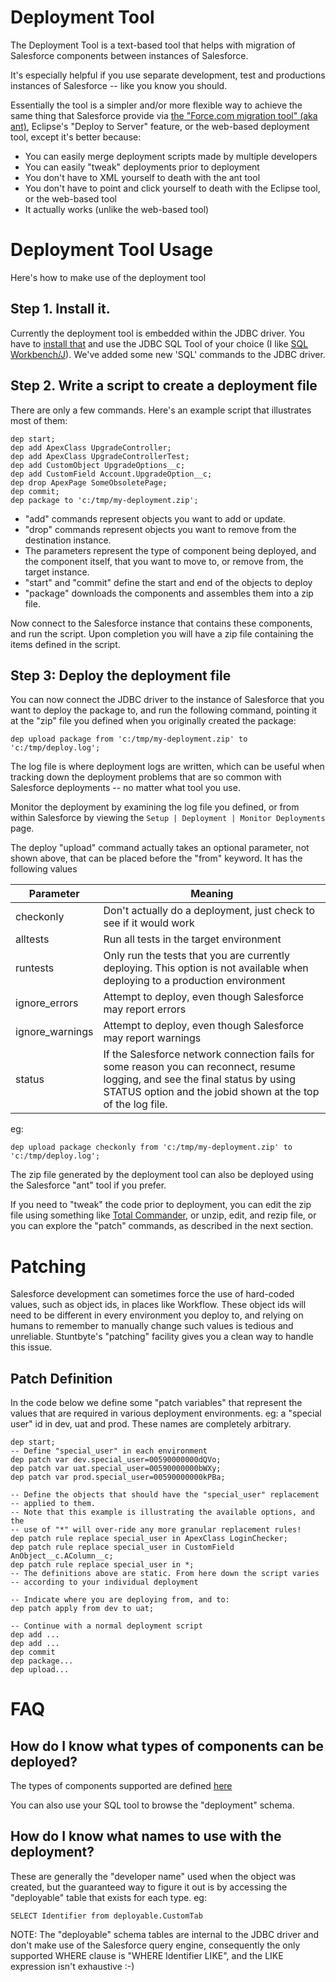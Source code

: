 # Deployment Tool

The Deployment Tool is a text-based tool that helps with migration of Salesforce components between instances of Salesforce.

It's especially helpful if you use separate development, test and productions instances of Salesforce -- like you know you should.

Essentially the tool is a simpler and/or more flexible way to achieve the same thing that Salesforce provide via [the "Force.com migration tool" (aka ant)](https://login.salesforce.com/help/doc/en/code_tools_ant.htm), Eclipse's "Deploy to Server" feature, or the web-based deployment tool, except it's better because:

*   You can easily merge deployment scripts made by multiple developers
*   You can easily "tweak" deployments prior to deployment
*   You don't have to XML yourself to death with the ant tool
*   You don't have to point and click yourself to death with the Eclipse tool, or the web-based tool
*   It actually works (unlike the web-based tool)

# Deployment Tool Usage

Here's how to make use of the deployment tool

## Step 1\. Install it.

Currently the deployment tool is embedded within the JDBC driver.
You have to [install that](/docs/jdbc-driver/jdbc-configuration.md) and use the JDBC SQL Tool of your choice (I like [SQL Workbench/J](http://www.sql-workbench.net/)).
We've added some new 'SQL' commands to the JDBC driver.

## Step 2\. Write a script to create a deployment file

There are only a few commands. Here's an example script that illustrates most of them:

```
dep start;
dep add ApexClass UpgradeController;
dep add ApexClass UpgradeControllerTest;
dep add CustomObject UpgradeOptions__c;
dep add CustomField Account.UpgradeOption__c;
dep drop ApexPage SomeObsoletePage;
dep commit;
dep package to 'c:/tmp/my-deployment.zip';
```

*   "add" commands represent objects you want to add or update.
*   "drop" commands represent objects you want to remove from the destination instance.
*   The parameters represent the type of component being deployed, and the component itself, that you want to move to, or remove from, the target instance.
*   "start" and "commit" define the start and end of the objects to deploy
*   "package" downloads the components and assembles them into a zip file.

Now connect to the Salesforce instance that contains these components, and run the script. Upon completion you will have a zip file containing the items defined in the script.

## Step 3: Deploy the deployment file

You can now connect the JDBC driver to the instance of Salesforce that you want to deploy the package to, and run the following command, pointing it at the "zip" file you defined when you originally created the package:

```
dep upload package from 'c:/tmp/my-deployment.zip' to 'c:/tmp/deploy.log';
```

The log file is where deployment logs are written, which can be useful when tracking down the deployment problems that are so common with Salesforce deployments -- no matter what tool you use.

Monitor the deployment by examining the log file you defined, or from within Salesforce by viewing the `Setup | Deployment | Monitor Deployments` page.

The deploy "upload" command actually takes an optional parameter, not shown above, that can be placed before the "from" keyword. It has the following values

| Parameter | Meaning |
|-----------|---------|
| checkonly | Don't actually do a deployment, just check to see if it would work |
| alltests | Run all tests in the target environment |
| runtests | Only run the tests that you are currently deploying. This option is not available when deploying to a production environment |
| ignore_errors | Attempt to deploy, even though Salesforce may report errors |
| ignore_warnings | Attempt to deploy, even though Salesforce may report warnings |
| status <jobid> | If the Salesforce network connection fails for some reason you can reconnect, resume logging, and see the final status by using STATUS option and the jobid shown at the top of the log file. |

eg:

```
dep upload package checkonly from 'c:/tmp/my-deployment.zip' to 'c:/tmp/deploy.log';
```

The zip file generated by the deployment tool can also be deployed using the Salesforce "ant" tool if you prefer.

If you need to "tweak" the code prior to deployment, you can edit the zip file using something like [Total Commander](http://www.ghisler.com/), or unzip, edit, and rezip file, or you can explore the "patch" commands, as described in the next section.

# Patching

Salesforce development can sometimes force the use of hard-coded values, such as object ids, in places like Workflow. These object ids will need to be different in every environment you deploy to, and relying on humans to remember to manually change such values is tedious and unreliable. Stuntbyte's "patching" facility gives you a clean way to handle this issue.

## Patch Definition

In the code below we define some "patch variables" that represent the values that are required in various deployment environments. eg: a "special user" id in dev, uat and prod. These names are completely arbitrary.

```
dep start;
-- Define "special_user" in each environment
dep patch var dev.special_user=00590000000dQVo;
dep patch var uat.special_user=00590000000bWXy;
dep patch var prod.special_user=00590000000kPBa;

-- Define the objects that should have the "special_user" replacement
-- applied to them.
-- Note that this example is illustrating the available options, and the
-- use of "*" will over-ride any more granular replacement rules!
dep patch rule replace special_user in ApexClass LoginChecker;
dep patch rule replace special_user in CustomField AnObject__c.AColumn__c;
dep patch rule replace special_user in *;
-- The definitions above are static. From here down the script varies
-- according to your individual deployment

-- Indicate where you are deploying from, and to:
dep patch apply from dev to uat;

-- Continue with a normal deployment script
dep add ...
dep add ...
dep commit
dep package...
dep upload...
```

# FAQ

## How do I know what types of components can be deployed?

The types of components supported are defined [here](https://developer.salesforce.com/docs/atlas.en-us.api_meta.meta/api_meta/meta_types_list.htm)

You can also use your SQL tool to browse the "deployment" schema.

## How do I know what names to use with the deployment?

These are generally the "developer name" used when the object was created, but the guaranteed way to figure it out is by accessing the "deployable" table that exists for each type. eg:

```
SELECT Identifier from deployable.CustomTab
```

NOTE: The "deployable" schema tables are internal to the JDBC driver and don't make use of the Salesforce query engine, consequently the only supported WHERE clause is "WHERE Identifier LIKE", and the LIKE expression isn't exhaustive :-)